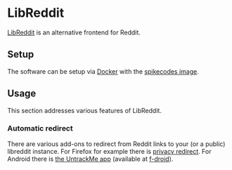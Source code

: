 # LibReddit

[LibReddit](https://github.com/spikecodes/libreddit) is an alternative frontend for
Reddit.

## Setup

The software can be setup via [Docker](/wiki/docker.md) with the
[spikecodes image](./docker/spikecodes_-_libreddit.md).

## Usage

This section addresses various features of LibReddit.

### Automatic redirect

There are various add-ons to redirect from Reddit links to your (or a public)
libreddit instance.
For Firefox for example there is
[privacy redirect](https://addons.mozilla.org/en-US/firefox/addon/privacy-redirect/).
For Android there is [the UntrackMe app](https://framagit.org/tom79/nitterizeme)
(available at [f-droid](./android/f-droid.md)).
